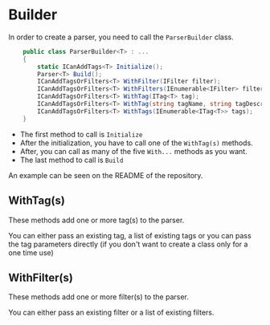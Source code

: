 # Builder

In order to create a parser, you need to call the `ParserBuilder` class.

``` csharp
    public class ParserBuilder<T> : ...
    {
        static ICanAddTags<T> Initialize();
        Parser<T> Build();
        ICanAddTagsOrFilters<T> WithFilter(IFilter filter);
        ICanAddTagsOrFilters<T> WithFilters(IEnumerable<IFilter> filters);
        ICanAddTagsOrFilters<T> WithTag(ITag<T> tag);
        ICanAddTagsOrFilters<T> WithTag(string tagName, string tagDescription, Func<T, string> resolveAction);
        ICanAddTagsOrFilters<T> WithTags(IEnumerable<ITag<T>> tags);
    }
```

- The first method to call is `Initialize`
- After the initialization, you have to call one of the `WithTag(s)` methods.
- After, you can call as many of the five `With...` methods as you want.
- The last method to call is `Build`

An example can be seen on the README of the repository.

## WithTag(s)

These methods add one or more tag(s) to the parser.

You can either pass an existing
tag, a list of existing tags or you can pass the tag parameters directly (if you
don't want to create a class only for a one time use)

## WithFilter(s)

These methods add one or more filter(s) to the parser.

You can either pass an existing filter or a list of existing filters.